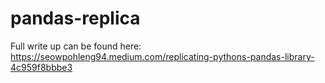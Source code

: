 # pandas-replica
Full write up can be found here: https://seowpohleng94.medium.com/replicating-pythons-pandas-library-4c959f8bbbe3